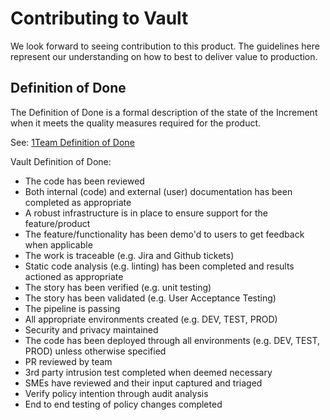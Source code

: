 # Contributing to Vault

We look forward to seeing contribution to this product. The guidelines here represent our understanding on how to best to deliver value to production.

## Definition of Done

The Definition of Done is a formal description of the state of the Increment when it meets the quality measures required for the product.

See: [1Team Definition of Done](https://apps.nrs.gov.bc.ca/int/confluence/x/HoL4BQ)

Vault Definition of Done:

* The code has been reviewed
* Both internal (code) and external (user) documentation has been completed as appropriate
* A robust infrastructure is in place to ensure support for the feature/product
* The feature/functionality has been demo'd to users to get feedback when applicable
* The work is traceable (e.g. Jira and Github tickets)
* Static code analysis (e.g. linting) has been completed and results actioned as appropriate
* The story has been verified (e.g. unit testing)
* The story has been validated (e.g. User Acceptance Testing)
* The pipeline is passing
* All appropriate environments created (e.g. DEV, TEST, PROD)
* Security and privacy maintained
* The code has been deployed through all environments (e.g. DEV, TEST, PROD) unless otherwise specified
* PR reviewed by team
* 3rd party intrusion test completed when deemed necessary
* SMEs have reviewed and their input captured and triaged
* Verify policy intention through audit analysis
* End to end testing of policy changes completed
